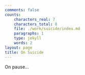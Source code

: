 ```yaml
---
comments: false
counts:
    characters_real: 7
    characters_total: 8
    file: ./work/suicide/index.md
    paragraphs: 1
    type: jekyll
    words: 2
layout: page
title: On Suicide
---
```


On pause...
